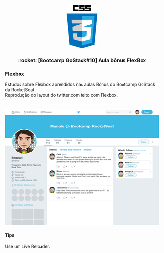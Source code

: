 <h1 align="center">
  <img alt="CSS3" title="CSS3" src="CSS3.png" width="100px" />
</h1>

<h3 align="center">
  :rocket: [Bootcamp GoStack#10] Aula bônus FlexBox
</h3>

### Flexbox
Estudos sobre Flexbox aprendidos nas aulas Bônus do Bootcamp GoStack da RocketSeat.  
Reprodução do layout do twitter.com feito com Flexbox.  

<h1 align="center">
  <a href="images/flexbox.png">
    <img alt="CSS3" title="CSS3" src="images/flexbox.png" width="800px" />
  </a>
</h1>

#### Tips
Use um Live Reloader.